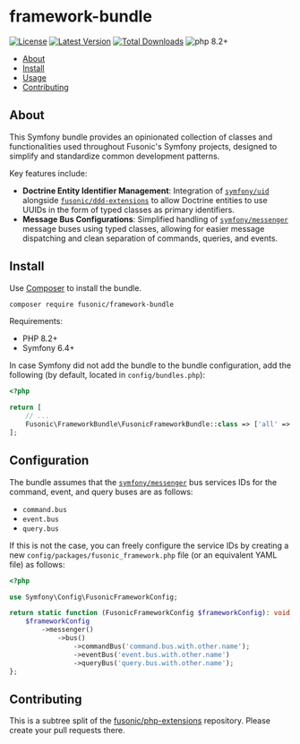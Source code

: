 # framework-bundle

[![License](https://img.shields.io/packagist/l/fusonic/framework-bundle?color=blue)](https://github.com/fusonic/php-framework-bundle/blob/master/LICENSE)
[![Latest Version](https://img.shields.io/github/tag/fusonic/php-framework-bundle.svg?color=blue)](https://github.com/fusonic/php-framework-bundle/releases)
[![Total Downloads](https://img.shields.io/packagist/dt/fusonic/framework-bundle.svg?color=blue)](https://packagist.org/packages/fusonic/framework-bundle)
![php 8.2+](https://img.shields.io/badge/php-%5E8.2-blue.svg)

* [About](#about)
* [Install](#install)
* [Usage](#usage)
* [Contributing](#contributing)

## About

This Symfony bundle provides an opinionated collection of classes and functionalities used throughout Fusonic's Symfony
projects, designed to simplify and standardize common development patterns.

Key features include:
- **Doctrine Entity Identifier Management**: Integration of [`symfony/uid`](https://github.com/symfony/uid) alongside
  [`fusonic/ddd-extensions`](https://github.com/fusonic/php-ddd-extensions) to allow Doctrine entities to use UUIDs in
  the form of typed classes as primary identifiers.
- **Message Bus Configurations**: Simplified handling of [`symfony/messenger`](https://github.com/symfony/messenger)
  message buses using typed classes, allowing for easier message dispatching and clean separation of commands, queries,
  and events.

## Install

Use [Composer](https://getcomposer.org/) to install the bundle.

```bash
composer require fusonic/framework-bundle
```

Requirements:
- PHP 8.2+
- Symfony 6.4+

In case Symfony did not add the bundle to the bundle configuration, add the following (by default, located in
`config/bundles.php`):

```php
<?php

return [
    // ...
    Fusonic\FrameworkBundle\FusonicFrameworkBundle::class => ['all' => true],
];
```

## Configuration

The bundle assumes that the [`symfony/messenger`](https://github.com/symfony/messenger) bus services IDs for the
command, event, and query buses are as follows:
- `command.bus`
- `event.bus`
- `query.bus`

If this is not the case, you can freely configure the service IDs by creating a new
`config/packages/fusonic_framework.php` file (or an equivalent YAML file) as follows:

```php
<?php

use Symfony\Config\FusonicFrameworkConfig;

return static function (FusonicFrameworkConfig $frameworkConfig): void {
    $frameworkConfig
        ->messenger()
            ->bus()
                ->commandBus('command.bus.with.other.name');
                ->eventBus('event.bus.with.other.name')
                ->queryBus('query.bus.with.other.name');
};
```

## Contributing

This is a subtree split of the [fusonic/php-extensions](https://github.com/fusonic/php-extensions) repository. Please
create your pull requests there.
